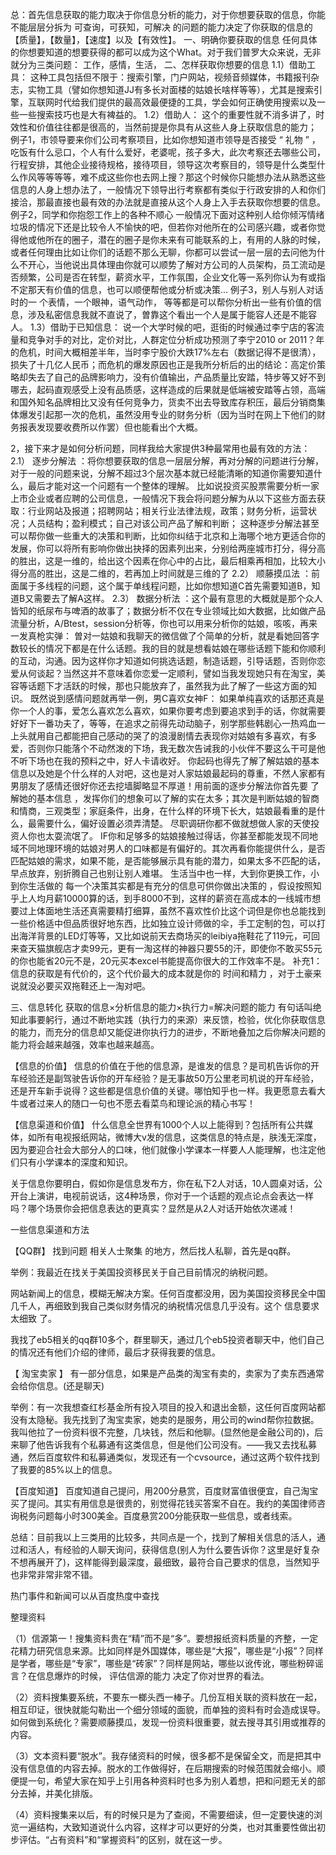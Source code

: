 

总：首先信息获取的能力取决于你信息分析的能力，对于你想要获取的信息，你能不能层层分拆为  可查询，可获知，可解决 的问题的能力决定了你获取的信息的
【质量】，【数量】，【速度】以及【有效性】。 一、明确你要获取的信息
任何具体的你想要知道的想要获得的都可以成为这个What。对于我们普罗大众来说，无非就分为三类问题： 工作，感情，生活，
二、怎样获取你想要的信息
1.1）借助工具：
这种工具包括但不限于：搜索引擎，门户网站，视频音频媒体，书籍报刊杂志，实物工具（譬如你想知道JJ有多长对面楼的姑娘长啥样等等），尤其是搜索引擎，互联网时代给我们提供的最高效最便捷的工具，学会如何正确使用搜索以及一些一些搜索技巧也是大有裨益的。
1.2）借助人：
这个的重要性就不消多讲了，时效性和价值往往都是很高的，当然前提是你具有从这些人身上获取信息的能力；
     例子1，市领导要来你们公司考察项目，比如你想知道市领导是否接受 “ 礼物 ” ，吃饭有什么忌口，个人有什么爱好，老婆呢，孩子多大，此次考察还去哪些公司，行程安排，其他企业接待规格，接待项目，领导这次考察目的，领导是什么类型什么作风等等等等，难不成这些你也去网上搜？那这个时候你只能想办法从熟悉这些信息的人身上想办法了，一般情况下领导出行考察都有类似于行政安排的人和你们接洽，那最直接也最有效的办法就是直接从这个人身上入手去获取你想要的信息。
     例子2，同学和你抱怨工作上的各种不顺心
一般情况下面对这种别人给你倾泻情绪垃圾的情况下还是比较令人不愉快的吧，但若你对他所在的公司感兴趣，或者你觉得他或他所在的圈子，潜在的圈子是你未来有可能联系的上，有用的人脉的时候，或者任何理由比如让你们的话题不那么无聊，你都可以尝试一层一层的去问他为什么不开心，当他说出具体理由你就可以顺势了解对方公司的人员架构，员工流动是否频繁，公司是否在转型，薪资水平，工作氛围，企业文化等一系列你认为有或指不定那天有价值的信息，也可以顺便帮他或分析或决策...
     例子3，别人与别人对话时的一 个表情，一个眼神，语气动作， 等等都是可以帮你分析出一些有价值的信息，涉及私密信息我就不直说了，曽靠这个看出一个人是属于能容人还是不能容人。
1.3）借助于已知信息：
     说一个大学时候的吧，逛街的时候通过李宁店的客流量和竞争对手的对比，定价对比，人群定位分析成功预测了李宁2010 or 2011？年的危机，时间大概相差半年，当时李宁股价大跌17%左右（数据记得不是很清），损失了十几亿人民币；而危机的爆发原因也正是我所分析后的出的结论：高定价策略却失去了自己的品牌影响力，没有价值输出，产品质量比安踏，特步等又好不到哪去，起码直观感受上没有品质感，这样造成的后果就是低端被安踏等占领，高端和国外知名品牌相比又没有任何竞争力，货卖不出去导致库存积压，最后分销商集体爆发引起那一次的危机，虽然没用专业的财务分析（因为当时在网上下他们的财务报表发现要收费所以作罢）但也能看出个大概。

2，接下来才是如何分析问题，同样我给大家提供3种最常用也最有效的方法：
2.1） 逐步分解法 ：将你想要获取的信息一层层分解，再对分解的问题进行分解，对于一般的问题来说，分解不超过3个层次基本就已经能清晰的知道你需要知道什么，最后才能对这一个问题有一个整体的理解。
比如说投资买股票需要分析一家上市企业或者应聘的公司信息，一般情况下我会将问题分解为从以下这些方面去获取：行业网站及报道；招聘网站；相关行业法律法规，政策；财务分析，运营状况；人员结构；盈利模式；自己对该公司产品了解和判断；
这种逐步分解法甚至可以帮你做一些重大的决策和判断，比如你纠结于北京和上海哪个地方更适合你的发展，你可以将所有影响你做出抉择的因素列出来，分别给两座城市打分，得分高的胜出，这是一维的，给出这个因素在你心中的占比，最后相乘再相加，比较大小得分高的胜出，这是二维的，若再加上时间就是三维的了
2.2） 顺藤摸瓜法 ：前面属于多线程的问题，这个属于单线程问题，比如你想知道C首先需要知道B，知道B又需要去了解A这样。
2.3） 数据分析法 ：这个最有意思的大概就是那个众人皆知的纸尿布与啤酒的故事了；数据分析不仅在专业领域比如大数据，比如做产品流量分析，A/Btest，session分析等，你也可以用来分析你的姑娘，咳咳，再来一发真枪实弹：
     曽对一姑娘和我聊天的微信做了个简单的分析，就是看她回答字数较长的情况下都是在什么话题。我的目的就是想看姑娘在哪些话题下能和你顺利的互动，沟通。因为这样你才知道如何挑选话题，制造话题，引导话题，否则你恋爱从何谈起？当然这并不意味着你恋爱一定顺利，譬如当我发现她只有在淘宝，美容等话题下才活跃的时候，那也只能放弃了，虽然我为此了解了一些这方面的知识。
     既然说到感情问题就再举一例，男C喜欢女神F：
     如果单纯喜欢的话那还真是你一个人的事，爱怎么喜欢怎么喜欢，如果你要考虑到要追求到手的话，你就需要好好下一番功夫了，等等，在追求之前得先动动脑子，别学那些韩剧心一热鸡血一上头就用自己都能把自己感动的哭了的浪漫剧情去表现你对姑娘有多喜欢，有多爱，否则你只能落个不动然泼的下场，我无数次告诫我的小伙伴不要这么干可是他不听下场也在我的预料之中，好人卡请收好。
     你起码也得先了解了解姑娘的基本信息以及她是个什么样的人对吧，这也是对人家姑娘最起码的尊重，不然人家都有男朋友了感情还很好你还去挖墙脚略显不厚道！用前面的逐步分解法你首先要 了解她的基本信息 ，发挥你们的想象可以了解的实在太多；其次是判断姑娘的智商和情商，三观类型；家庭条件，出身，在什么样的环境下长大，姑娘最看重的是什么，最需要什么，偏好设置必须弄清楚。 尽职调研你都不做就想做人家的天使投资人你也太耍流氓了。 IF你和足够多的姑娘接触过得话，你甚至都能发现不同地域不同地理环境的姑娘对男人的口味都是有偏好的。其次再看你能提供什么，是否匹配姑娘的需求，如果不能，是否能够展示具有能的潜力，如果太多不匹配的话，早点放弃，别折腾自己也别让别人难堪。
     生活当中也一样，大到你更换工作，小到你生活做的 每一个决策其实都是有充分的信息可供你做出决策的 ，假设按照知乎上人均月薪10000算的话，到手8000不到，这样的薪资在高成本的一线城市想要过上体面地生活还真需要精打细算，虽然不喜欢性价比这个词但是你也总能找到一些价格适中但品质很好地东西，比如独立设计师做的伞，手工定制的包，可以打出海洋背景的LED灯等等，又比如说前天去商场买的leibiya拖鞋花了119元，可回来查天猫旗舰店才卖99元，更有一淘这样的神器只要55的汗，即使你不敢买55元的你也能省20元不是，20元买本excel书能提高你很大的工作效率不是。
补充1：信息的获取是有代价的，这个代价最大的成本就是你的 时间和精力 ，对于土豪来说就没必要买双拖鞋还上一淘对吧。

三、信息转化
获取的信息×分析信息的能力×执行力=解决问题的能力
有句话叫绝知此事要躬行，通过不断地实践（执行力的来源）来反馈，检验，优化你获取信息的能力，而充分的信息却又能促进你执行力的进步，不断地叠加之后你解决问题的能力将会越来越强，效率也越来越高。




【信息的价值】
信息的价值在于他的信息源，是谁发的信息？是司机告诉你的开车经验还是副驾驶告诉你的开车经验？是无事故50万公里老司机说的开车经验，还是开车新手说得？这些都是信息价值的关键。哪怕知乎也一样。我更愿意去看大牛或者过来人的随口一句也不愿去看菜鸟和理论派的精心书写！



【信息渠道和价值】
什么信息全世界有1000个人以上能得到？包括所有公共媒体，如所有电视报纸网站，微博大v发的信息，这类信息的特点是，肤浅无深度，因为要迎合社会大部分人的口味，他们就像小学课本一样要人人能理解，也注定他们只有小学课本的深度和知识。

关于信息你要明白，假如你是信息发布方，你在私下2人对话，10人圆桌对话，公开台上演讲，电视前说话，这4种场景，你对于一个话题的观点论点会表达一样吗？哪个场景你会把信息表达的更真实？显然是从2人对话开始依次递减！




一些信息渠道和方法

【QQ群】
找到问题 相关人士聚集 的地方，然后找人私聊，首先是qq群。

举例：我最近在找关于美国投资移民关于自己目前情况的纳税问题。

网站新闻上的信息，模糊无解决方案。任何百度都没用，因为美国投资移民全中国几千人，再细致到我自己类似财务情况的纳税情况信息几乎没有。这个 信息要求太细致 了。

我找了eb5相关的qq群10多个，群里聊天，通过几个eb5投资者聊天中，他们自己的情况还有他们介绍的律师，最后才获得我要的信息。



【 淘宝卖家 】
有一部分信息，如果是产品类的淘宝有卖的，卖家为了卖东西通常会给你信息。(还是聊天)

举例：有一次我想查红杉基金所有投入项目的投入和退出金额，这任何百度网站都没有太隐秘。我先找到了淘宝卖家，她卖的是服务，用公司的wind帮你拉数据。我叫他拉了一份资料很不完整，几块钱，然后和他聊。(显然他是金融公司的)，后来聊了他告诉我有个私募通有这类信息，但是他们公司没有。——我又去找私募通，然后百度软件和私募通类似，发现还有一个cvsource，通过这两个软件找到了我要的85%以上的信息。

【百度知道】
百度知道自己提问，用200分悬赏，百度财富值很便宜，自己淘宝买了提问。其实有用信息是很贵的，别觉得花钱买答案不自在。我约的美国律师咨询税务问题每小时300美金。百度悬赏200分能获取一些信息，或者线索。

总结：目前我以上三类用的比较多，共同点是一个，找到了解相关信息的活人，通过和活人，有经验的人聊天询问，获得信息(别人为什么要告诉你？这里是好复杂不想再展开了)，这样能得到最深度，最细致，最符合自己要求的信息，当然知乎也非常非常非常不错。



热门事件和新闻可以从百度热度中查找




整理资料

（1）信源第一！搜集资料贵在“精”而不是“多”。要想报纸资料质量的齐整，一定花精力研究信息来源。比如同样是外国媒体，哪些是“大报”，哪些是“小报”？同样是学者，哪些是“专家”，哪些是“砖家”？同样是网站，哪些以讹传讹，哪些粉碎谣言？在信息爆炸的时候， 评估信源的能力 决定了你对世界的看法。



（2）资料搜集要系统，不要东一榔头西一棒子。几份互相关联的资料放在一起，相互印证，很快就能勾勒出一个细分领域的面貌，而单独的资料有时会造成误导。如何做到系统化？需要顺藤摸瓜，发现一份资料很重要，就去搜寻其引用或推荐的内容。



（3）文本资料要“脱水”。我存储资料的时候，很多都不是保留全文，而是把其中没有信息值的内容去掉。脱水的工作做得好，在后期搜索的时候范围就会缩小。顺便提一句，希望大家在知乎上引用各种资料时也多为别人着想，把和问题无关的部分去掉，并美化排版。



（4）资料搜集来以后，有的时候只是为了查阅，不需要细读，但一定要快速的浏览一遍结构，大致知道说什么内容，这样才可以更好的分类，也对其重要性做出初步评估。“占有资料”和“掌握资料”的区别，就在这一步。
